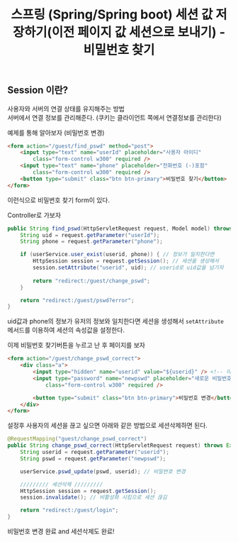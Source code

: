 ﻿---
title: "스프링 (Spring/Spring boot) 세션 값 저장하기(이전 페이지 값 세션으로 보내기) - 비밀번호 찾기"
categories: springboot
comments: true
---

## Session 이란?
 사용자와 서버의 연결 상태를 유지해주는 방법  
서버에서 연결 정보를 관리해준다.  (쿠키는 클라이언트 쪽에서 연결정보를 관리한다)

예제를 통해 알아보자 (비밀번호 변경)

```html
<form action="/guest/find_pswd" method="post">
	<input type="text" name="userId" placeholder="사용자 아이디"
		class="form-control w300" required /> 
	<input type="text" name="phone" placeholder="전화번호 (-)포함" 
		class="form-control w300" required />
	<button type="submit" class="btn btn-primary">비밀번호 찾기</button>
</form>
```

이런식으로 비밀번호 찾기 form이 있다.  

Controller로 가보자

```java
public String find_pswd(HttpServletRequest request, Model model) throws Exception {
	String uid = request.getParameter("userId");
	String phone = request.getParameter("phone");

	if (userService.user_exist(userid, phone)) { // 정보가 일치한다면
		HttpSession session = request.getSession(); // 세션을 생성해서
		session.setAttribute("userid", uid); // userid로 uid값을 넘기자
			
		return "redirect:/guest/change_pswd";
	}

	return "redirect:/guest/pswd?error";
}
```

uid값과 phone의 정보가 유저의 정보와 일치한다면 세션을 생성해서 
`setAttribute` 메서드를 이용하여 세션의 속성값을 설정한다.

이제 비밀번호 찾기버튼을 누르고 난 후 페이지를 보자

```html
<form action="/guest/change_pswd_correct">
	<div class="a">
		<input type="hidden" name="userid" value="${userid}" /> <!-- 이 부분의 userid가 세션으로 받아온 uid다 -->
		<input type="password" name="newpswd" placeholder="새로운 비밀번호를 입력해주세요"
			class="form-control w300" required />

		<button type="submit" class="btn btn-primary">비밀번호 변경</button>
	</div>
</form>
```

설정후 사용자의 세션을 끊고 싶으면 아래와 같은 방법으로 세션삭제하면 된다.

```java
@RequestMapping("guest/change_pswd_correct")
public String change_pswd_correct(HttpServletRequest request) throws Exception {
	String userid = request.getParameter("userid");
	String pswd = request.getParameter("newpswd");

	userService.pswd_update(pswd, userid); // 비밀번호 변경

	///////// 세션삭제 /////////
	HttpSession session = request.getSession();
	session.invalidate(); // 비활성화 시킴으로 세션 끊김

	return "redirect:/guest/login";
}
```

비밀번호 변경 완료 and 세션삭제도 완료!